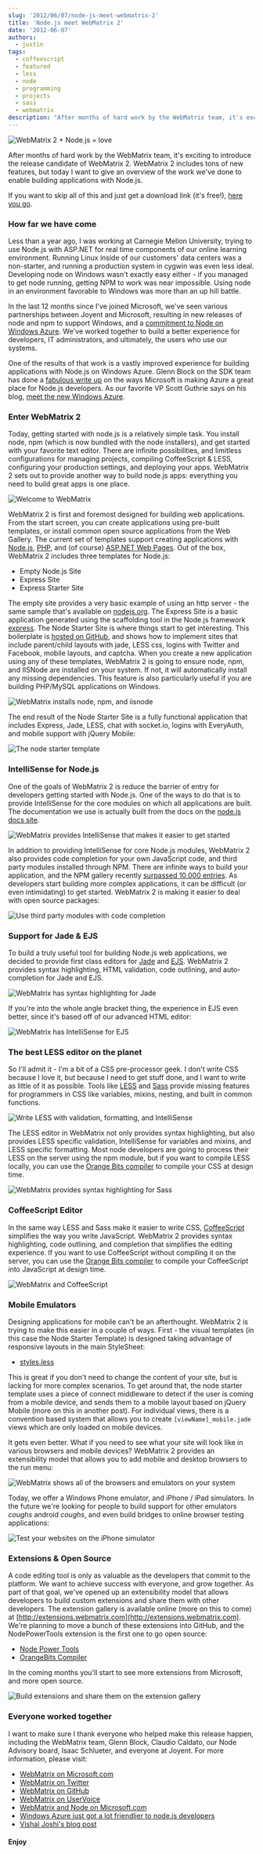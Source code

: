 ```yaml
---
slug: '2012/06/07/node-js-meet-webmatrix-2'
title: 'Node.js meet WebMatrix 2'
date: '2012-06-07'
authors:
  - justin
tags:
  - coffeescript
  - featured
  - less
  - node
  - programming
  - projects
  - sass
  - webmatrix
description: "After months of hard work by the WebMatrix team, it's exciting to introduce the release candidate of WebMatrix 2. WebMatrix 2 includes tons of new features, but today I want to give an overview of the work we've done to enable building applications with Node.js"
---
```


![WebMatrix 2 + Node.js = love](/img/2012/06/title-header.png)

After months of hard work by the WebMatrix team, it's exciting to introduce the release candidate of WebMatrix 2. WebMatrix 2 includes tons of new features, but today I want to give an overview of the work we've done to enable building applications with Node.js.

If you want to skip all of this and just get a download link (it's free!), [here you go](http://bit.ly/LG7gs8).

<!--truncate-->

### How far we have come

Less than a year ago, I was working at Carnegie Mellon University, trying to use Node.js with ASP.NET for real time components of our online learning environment. Running Linux inside of our customers' data centers was a non-starter, and running a production system in cygwin was even less ideal. Developing node on Windows wasn't exactly easy either - if you managed to get node running, getting NPM to work was near impossible. Using node in an environment favorable to Windows was more than an up hill battle.

In the last 12 months since I've joined Microsoft, we've seen various partnerships between Joyent and Microsoft, resulting in new releases of node and npm to support Windows, and a [commitment to Node on Windows Azure](https://www.windowsazure.com/en-us/develop/nodejs/). We've worked together to build a better experience for developers, IT administrators, and ultimately, the users who use our systems.

One of the results of that work is a vastly improved experience for building applications with Node.js on Windows Azure. Glenn Block on the SDK team has done a [fabulous write up](http://codebetter.com/glennblock/2012/06/07/windowsazure-just-got-a-lot-friendlier-to-node-js-developers/) on the ways Microsoft is making Azure a great place for Node.js developers. As our favorite VP Scott Guthrie says on his blog, [meet the new Windows Azure](http://weblogs.asp.net/scottgu/archive/2012/06/07/meet-the-new-windows-azure.aspx).

### Enter WebMatrix 2

Today, getting started with node.js is a relatively simple task. You install node, npm (which is now bundled with the node installers), and get started with your favorite text editor. There are infinite possibilities, and limitless configurations for managing projects, compiling CoffeeScript & LESS, configuring your production settings, and deploying your apps. WebMatrix 2 sets out to provide another way to build node.js apps: everything you need to build great apps is one place.

![Welcome to WebMatrix](/img/2012/06/splash.png)

WebMatrix 2 is first and foremost designed for building web applications. From the start screen, you can create applications using pre-built templates, or install common open source applications from the Web Gallery. The current set of templates support creating applications with [Node.js](http://nodejs.org/), [PHP](http://php.net/), and (of course) [ASP.NET Web Pages](http://www.asp.net/web-pages). Out of the box, WebMatrix 2 includes three templates for Node.js:

- Empty Node.js Site
- Express Site
- Express Starter Site

The empty site provides a very basic example of using an http server - the same sample that's available on [nodejs.org](http://nodejs.org). The Express Site is a basic application generated using the scaffolding tool in the Node.js framework [express](http://expressjs.com/). The Node Starter Site is where things start to get interesting. This boilerplate is [hosted on GitHub](https://github.com/MicrosoftWebMatrix/ExpressStarter), and shows how to implement sites that include parent/child layouts with jade, LESS css, logins with Twitter and Facebook, mobile layouts, and captcha. When you create a new application using any of these templates, WebMatrix 2 is going to ensure node, npm, and IISNode are installed on your system. If not, it will automatically install any missing dependencies. This feature is also particularly useful if you are building PHP/MySQL applications on Windows.

![WebMatrix installs node, npm, and iisnode](/img/2012/06/dependencies.png)

The end result of the Node Starter Site is a fully functional application that includes Express, Jade, LESS, chat with socket.io, logins with EveryAuth, and mobile support with jQuery Mobile:

![The node starter template](/img/2012/06/template.png)

### IntelliSense for Node.js

One of the goals of WebMatrix 2 is reduce the barrier of entry for developers getting started with Node.js. One of the ways to do that is to provide IntelliSense for the core modules on which all applications are built. The documentation we use is actually built from the docs on the [node.js docs site](http://nodejs.org/api/).

![WebMatrix provides IntelliSense that makes it easier to get started](/img/2012/06/moduleIntelliSense.png)

In addition to providing IntelliSense for core Node.js modules, WebMatrix 2 also provides code completion for your own JavaScript code, and third party modules installed through NPM. There are infinite ways to build your application, and the NPM gallery recently [surpassed 10,000 entries](https://twitter.com/JavaScriptDaily/status/203878468205817857). As developers start building more complex applications, it can be difficult (or even intimidating) to get started. WebMatrix 2 is making it easier to deal with open source packages:

![Use third party modules with code completion](/img/2012/06/thirdpartyintellisense.png)

### Support for Jade & EJS

To build a truly useful tool for building Node.js web applications, we decided to provide first class editors for [Jade](http://jade-lang.com/) and [EJS](http://embeddedjs.com/). WebMatrix 2 provides syntax highlighting, HTML validation, code outlining, and auto-completion for Jade and EJS.

![WebMatrix has syntax highlighting for Jade](/img/2012/06/jade.png)

If you're into the whole angle bracket thing, the experience in EJS even better, since it's based off of our advanced HTML editor:

![WebMatrix has IntelliSense for EJS](/img/2012/06/ejs.png)

### The best LESS editor on the planet

So I'll admit it - I'm a bit of a CSS pre-processor geek. I don't write CSS because I love it, but because I need to get stuff done, and I want to write as little of it as possible. Tools like [LESS](http://lesscss.org/) and [Sass](http://sass-lang.com/) provide missing features for programmers in CSS like variables, mixins, nesting, and built in common functions.

![Write LESS with validation, formatting, and IntelliSense](/img/2012/06/less.png)

The LESS editor in WebMatrix not only provides syntax highlighting, but also provides LESS specific validation, IntelliSense for variables and mixins, and LESS specific formatting. Most node developers are going to process their LESS on the server using the npm module, but if you want to compile LESS locally, you can use the [Orange Bits compiler](http://extensions.webmatrix.com/packages/OrangeBits/) to compile your CSS at design time.

![WebMatrix provides syntax highlighting for Sass](/img/2012/06/sass.png)

### CoffeeScript Editor

In the same way LESS and Sass make it easier to write CSS, [CoffeeScript](http://coffeescript.org/) simplifies the way you write JavaScript. WebMatrix 2 provides syntax highlighting, code outlining, and completion that simplifies the editing experience. If you want to use CoffeeScript without compiling it on the server, you can use the [Orange Bits compiler](http://extensions.webmatrix.com/packages/OrangeBits/) to compile your CoffeeScript into JavaScript at design time.

![WebMatrix and CoffeeScript](/img/2012/06/coffeescript.png)

### Mobile Emulators

Designing applications for mobile can't be an afterthought. WebMatrix 2 is trying to make this easier in a couple of ways. First - the visual templates (in this case the Node Starter Template) is designed taking advantage of responsive layouts in the main StyleSheet:

- [styles.less](https://github.com/MicrosoftWebMatrix/ExpressStarter/blob/master/public/stylesheets/style.less)

This is great if you don't need to change the content of your site, but is lacking for more complex scenarios. To get around that, the node starter template uses a piece of connect middleware to detect if the user is coming from a mobile device, and sends them to a mobile layout based on jQuery Mobile (more on this in another post). For individual views, there is a convention based system that allows you to create `[viewName]_mobile.jade` views which are only loaded on mobile devices.

It gets even better. What if you need to see what your site will look like in various browsers and mobile devices? WebMatrix 2 provides an extensibility model that allows you to add mobile and desktop browsers to the run menu:

![WebMatrix shows all of the browsers and emulators on your system](/img/2012/06/emulators.png)

Today, we offer a Windows Phone emulator, and iPhone / iPad simulators. In the future we're looking for people to build support for other emulators _coughs_ android _coughs_, and even build bridges to online browser testing applications:

![Test your websites on the iPhone simulator](/img/2012/06/iphone.png)

### Extensions & Open Source

A code editing tool is only as valuable as the developers that commit to the platform. We want to achieve success with everyone, and grow together. As part of that goal, we've opened up an extensibility model that allows developers to build custom extensions and share them with other developers. The extension gallery is available online (more on this to come) at [http://extensions.webmatrix.com](http://extensions.webmatrix.com). We're planning to move a bunch of these extensions into GitHub, and the NodePowerTools extension is the first one to go open source:

- [Node Power Tools](https://github.com/MicrosoftWebMatrix/NodePowerTools)
- [OrangeBits Compiler](https://github.com/JustinBeckwith/OrangeBits)

In the coming months you'll start to see more extensions from Microsoft, and more open source.

![Build extensions and share them on the extension gallery](/img/2012/06/extension-gallery.png)

### Everyone worked together

I want to make sure I thank everyone who helped make this release happen, including the WebMatrix team, Glenn Block, Claudio Caldato, our Node Advisory board, Isaac Schlueter, and everyone at Joyent. For more information, please visit:

- [WebMatrix on Microsoft.com](http://bit.ly/LG7gs8)
- [WebMatrix on Twitter](https://twitter.com/#!/webmatrix)
- [WebMatrix on GitHub](https://github.com/MicrosoftWebMatrix)
- [WebMatrix on UserVoice](http://webmatrix.uservoice.com)
- [WebMatrix and Node on Microsoft.com](http://www.microsoft.com/web/post/how-to-use-the-nodejs-starter-template-in-webmatrix)
- [Windows Azure just got a lot friendlier to node.js developers](http://codebetter.com/glennblock/2012/06/07/windowsazure-just-got-a-lot-friendlier-to-node-js-developers/)
- [Vishal Joshi's blog post](http://vishaljoshi.blogspot.com/2012/06/announcing-webmatrix-2-rc.html)

#### Enjoy
